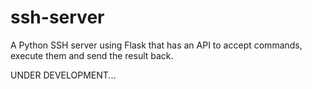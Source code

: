 # ssh-server
A Python SSH server using Flask that has an API to accept commands, execute them and send the result back.

UNDER DEVELOPMENT...

